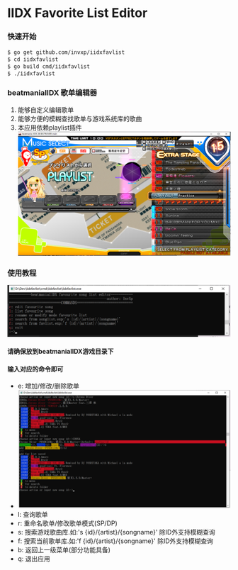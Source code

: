 # IIDX Favorite List Editor

### 快速开始
```
$ go get github.com/invxp/iidxfavlist
$ cd iidxfavlist
$ go build cmd/iidxfavlist
$ ./iidxfavlist
```
### beatmaniaIIDX 歌单编辑器
1. 能够自定义编辑歌单
2. 能够方便的模糊查找歌单与游戏系统库的歌曲
3. 本应用依赖playlist插件
![](resource/game.png)
### 使用教程
![](resource/menu.png)
#### 请确保放到beatmaniaIIDX游戏目录下
#### 输入对应的命令即可
* e: 增加/修改/删除歌单
* ![](resource/edit.png)
* l: 查询歌单
* r: 重命名歌单/修改歌单模式(SP/DP)
* s: 搜索游戏歌曲库.如:'s {id}/{artist}/{songname}' 除ID外支持模糊查询
* f: 搜索当前歌单库.如:'f {id}/{artist}/{songname}' 除ID外支持模糊查询
* b: 返回上一级菜单(部分功能具备)
* q: 退出应用
  
